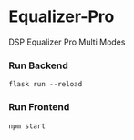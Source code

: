 # Equalizer-Pro

DSP Equalizer Pro Multi Modes

### Run Backend

`flask run --reload`

### Run Frontend

`npm start`
